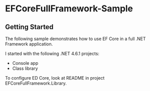 # EFCoreFullFramework-Sample

## Getting Started
The following sample demonstrates how to use EF Core in a full .NET Framework application. 

I started with the following .NET 4.6.1 projects:
- Console app
- Class library

To configure ED Core, look at README in project EFCoreFullFramework.Library.
